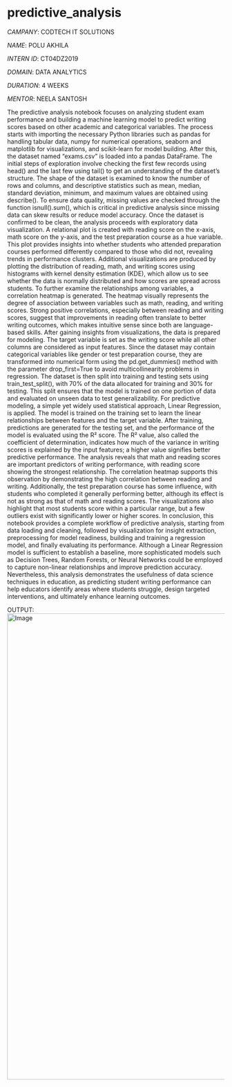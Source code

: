 # predictive_analysis
*CAMPANY*: CODTECH IT SOLUTIONS

*NAME*: POLU AKHILA

*INTERN ID*: CT04DZ2019 

*DOMAIN*: DATA ANALYTICS

*DURATION*: 4 WEEKS

*MENTOR*: NEELA SANTOSH

The predictive analysis notebook focuses on analyzing student exam performance and building a machine learning model to predict writing scores based on other academic and categorical variables. The process starts with importing the necessary Python libraries such as pandas for handling tabular data, numpy for numerical operations, seaborn and matplotlib for visualizations, and scikit-learn for model building. After this, the dataset named “exams.csv” is loaded into a pandas DataFrame. The initial steps of exploration involve checking the first few records using head() and the last few using tail() to get an understanding of the dataset’s structure. The shape of the dataset is examined to know the number of rows and columns, and descriptive statistics such as mean, median, standard deviation, minimum, and maximum values are obtained using describe(). To ensure data quality, missing values are checked through the function isnull().sum(), which is critical in predictive analysis since missing data can skew results or reduce model accuracy. Once the dataset is confirmed to be clean, the analysis proceeds with exploratory data visualization. A relational plot is created with reading score on the x-axis, math score on the y-axis, and the test preparation course as a hue variable. This plot provides insights into whether students who attended preparation courses performed differently compared to those who did not, revealing trends in performance clusters. Additional visualizations are produced by plotting the distribution of reading, math, and writing scores using histograms with kernel density estimation (KDE), which allow us to see whether the data is normally distributed and how scores are spread across students. To further examine the relationships among variables, a correlation heatmap is generated. The heatmap visually represents the degree of association between variables such as math, reading, and writing scores. Strong positive correlations, especially between reading and writing scores, suggest that improvements in reading often translate to better writing outcomes, which makes intuitive sense since both are language-based skills. After gaining insights from visualizations, the data is prepared for modeling. The target variable is set as the writing score while all other columns are considered as input features. Since the dataset may contain categorical variables like gender or test preparation course, they are transformed into numerical form using the pd.get_dummies() method with the parameter drop_first=True to avoid multicollinearity problems in regression. The dataset is then split into training and testing sets using train_test_split(), with 70% of the data allocated for training and 30% for testing. This split ensures that the model is trained on one portion of data and evaluated on unseen data to test generalizability. For predictive modeling, a simple yet widely used statistical approach, Linear Regression, is applied. The model is trained on the training set to learn the linear relationships between features and the target variable. After training, predictions are generated for the testing set, and the performance of the model is evaluated using the R² score. The R² value, also called the coefficient of determination, indicates how much of the variance in writing scores is explained by the input features; a higher value signifies better predictive performance. The analysis reveals that math and reading scores are important predictors of writing performance, with reading score showing the strongest relationship. The correlation heatmap supports this observation by demonstrating the high correlation between reading and writing. Additionally, the test preparation course has some influence, with students who completed it generally performing better, although its effect is not as strong as that of math and reading scores. The visualizations also highlight that most students score within a particular range, but a few outliers exist with significantly lower or higher scores. In conclusion, this notebook provides a complete workflow of predictive analysis, starting from data loading and cleaning, followed by visualization for insight extraction, preprocessing for model readiness, building and training a regression model, and finally evaluating its performance. Although a Linear Regression model is sufficient to establish a baseline, more sophisticated models such as Decision Trees, Random Forests, or Neural Networks could be employed to capture non-linear relationships and improve prediction accuracy. Nevertheless, this analysis demonstrates the usefulness of data science techniques in education, as predicting student writing performance can help educators identify areas where students struggle, design targeted interventions, and ultimately enhance learning outcomes.


OUTPUT:
<img width="1920" height="1080" alt="Image" src="https://github.com/user-attachments/assets/b60f5c18-59aa-473e-a4d9-b0519fa87241" />

